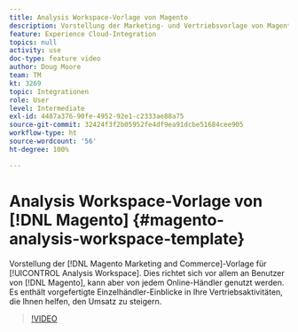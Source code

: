 ```yaml
---
title: Analysis Workspace-Vorlage von Magento
description: Vorstellung der Marketing- und Vertriebsvorlage von Magento für Analysis Workspace.
feature: Experience Cloud-Integration
topics: null
activity: use
doc-type: feature video
author: Doug Moore
team: TM
kt: 3269
topic: Integrationen
role: User
level: Intermediate
exl-id: 4487a376-90fe-4952-92e1-c2333ae88a75
source-git-commit: 32424f3f2b05952fe4df9ea91dcbe51684cee905
workflow-type: ht
source-wordcount: '56'
ht-degree: 100%

---
```


# Analysis Workspace-Vorlage von [!DNL Magento] {#magento-analysis-workspace-template}

Vorstellung der [!DNL Magento Marketing and Commerce]-Vorlage für [!UICONTROL Analysis Workspace]. Dies richtet sich vor allem an Benutzer von [!DNL Magento], kann aber von jedem Online-Händler genutzt werden. Es enthält vorgefertigte Einzelhändler-Einblicke in Ihre Vertriebsaktivitäten, die Ihnen helfen, den Umsatz zu steigern.

>[!VIDEO](https://video.tv.adobe.com/v/28164/?quality=12)
